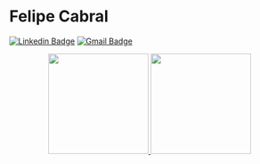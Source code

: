 # Felipe Cabral

[![Linkedin Badge](https://img.shields.io/badge/-felipecabral-blue?style=flat-square&logo=Linkedin&logoColor=white&link=https://www.linkedin.com/in/felipesbcabral/)](https://www.linkedin.com/in/eduardosbcabral/)
[![Gmail Badge](https://img.shields.io/badge/-felipesbcabral@gmail.com-c14438?style=flat-square&logo=Gmail&logoColor=white&link=mailto:felipesbcabral@gmail.com)](mailto:felipesbcabral@gmail.com)

<div align="center">
  <a href="https://github.com/FelipeCabralz">
  <img height="180em" src="https://github-readme-stats.vercel.app/api?username=FelipeCabralz&show_icons=true&theme=dark&include_all_commits=true&count_private=true"/>
  <img height="180em" src="https://github-readme-stats.vercel.app/api/top-langs/?username=FelipeCabralz&layout=compact&langs_count=7&theme=dark"/>
</div>
